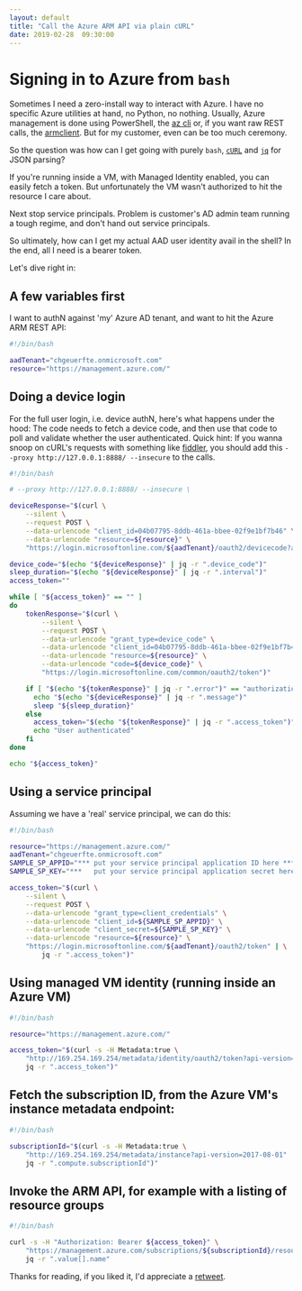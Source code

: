 ```yaml
---
layout: default
title: "Call the Azure ARM API via plain cURL"
date: 2019-02-28  09:30:00
---
```


# Signing in to Azure from `bash`

Sometimes I need a zero-install way to interact with Azure. I have no specific Azure utilities at hand, no Python, no nothing. Usually, Azure management is done using PowerShell, the [az cli](https://docs.microsoft.com/en-us/cli/azure/install-azure-cli?view=azure-cli-latest) or, if you want raw REST calls, the [armclient](https://github.com/projectkudu/ARMClient). But for my customer, even can be too much ceremony.

So the question was how can I get going with purely `bash`, [`cURL`](https://curl.haxx.se/) and [`jq`](https://github.com/stedolan/jq/releases/download/jq-1.6/jq-linux64) for JSON parsing?

If you're running inside a VM, with Managed Identity enabled, you can easily fetch a token. But unfortunately the VM wasn't authorized to hit the resource I care about.

Next stop service principals. Problem is customer's AD admin team running a tough regime, and don't hand out service principals.

So ultimately, how can I get my actual AAD user identity avail in the shell? In the end, all I need is a bearer token.

Let's dive right in:

## A few variables first

I want to authN against 'my' Azure AD tenant, and want to hit the Azure ARM REST API:

```bash
#!/bin/bash

aadTenant="chgeuerfte.onmicrosoft.com"
resource="https://management.azure.com/"
```

## Doing a device login

For the full user login, i.e. device authN, here's what happens under the hood: The code needs to fetch a device code, and then use that code to poll and validate whether the user authenticated. Quick hint: If you wanna snoop on cURL's requests with something like [fiddler](https://www.telerik.com/fiddler), you should add this `--proxy http://127.0.0.1:8888/ --insecure` to the calls. 

```bash
#!/bin/bash

# --proxy http://127.0.0.1:8888/ --insecure \

deviceResponse="$(curl \
    --silent \
    --request POST \
    --data-urlencode "client_id=04b07795-8ddb-461a-bbee-02f9e1bf7b46" \
    --data-urlencode "resource=${resource}" \
    "https://login.microsoftonline.com/${aadTenant}/oauth2/devicecode?api-version=1.0")"

device_code="$(echo "${deviceResponse}" | jq -r ".device_code")"
sleep_duration="$(echo "${deviceResponse}" | jq -r ".interval")"
access_token=""

while [ "${access_token}" == "" ]
do
    tokenResponse="$(curl \
        --silent \
        --request POST \
        --data-urlencode "grant_type=device_code" \
        --data-urlencode "client_id=04b07795-8ddb-461a-bbee-02f9e1bf7b46" \
        --data-urlencode "resource=${resource}" \
        --data-urlencode "code=${device_code}" \
        "https://login.microsoftonline.com/common/oauth2/token")"

    if [ "$(echo "${tokenResponse}" | jq -r ".error")" == "authorization_pending" ]; then
      echo "$(echo "${deviceResponse}" | jq -r ".message")"
      sleep "${sleep_duration}"
    else
      access_token="$(echo "${tokenResponse}" | jq -r ".access_token")"
      echo "User authenticated"
    fi
done

echo "${access_token}"
```

## Using a service principal

Assuming we have a 'real' service principal, we can do this: 

```bash
#!/bin/bash

resource="https://management.azure.com/"
aadTenant="chgeuerfte.onmicrosoft.com"
SAMPLE_SP_APPID="*** put your service principal application ID here ***"
SAMPLE_SP_KEY="***   put your service principal application secret here ***"

access_token="$(curl \
    --silent \
    --request POST \
    --data-urlencode "grant_type=client_credentials" \
    --data-urlencode "client_id=${SAMPLE_SP_APPID}" \
    --data-urlencode "client_secret=${SAMPLE_SP_KEY}" \
    --data-urlencode "resource=${resource}" \
    "https://login.microsoftonline.com/${aadTenant}/oauth2/token" | \
        jq -r ".access_token")"
```

## Using managed VM identity (running inside an Azure VM)

```bash
#!/bin/bash

resource="https://management.azure.com/"

access_token="$(curl -s -H Metadata:true \
    "http://169.254.169.254/metadata/identity/oauth2/token?api-version=2018-02-01&resource=${resource}" | \
    jq -r ".access_token")"
```

## Fetch the subscription ID, from the Azure VM's instance metadata endpoint:

```bash
#!/bin/bash

subscriptionId="$(curl -s -H Metadata:true \
    "http://169.254.169.254/metadata/instance?api-version=2017-08-01" | \
    jq -r ".compute.subscriptionId")"
```

## Invoke the ARM API, for example with a listing of resource groups

```bash
#!/bin/bash

curl -s -H "Authorization: Bearer ${access_token}" \
    "https://management.azure.com/subscriptions/${subscriptionId}/resourcegroups?api-version=2018-05-01" | \
    jq -r ".value[].name"
```

Thanks for reading, if you liked it, I'd appreciate a [retweet](https://twitter.com/chgeuer/status/1101119486747439105).
